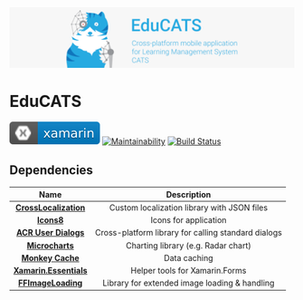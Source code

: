 [![EduCATS](./graphics/banner.png)](https://educats.bntu.by/)

# EduCATS

[![Framework](./graphics/badge-xamarin.svg)](https://github.com/xamarin/Xamarin.Forms)
[![Maintainability](https://api.codeclimate.com/v1/badges/6365134f4e3ce083fe15/maintainability)](https://codeclimate.com/github/IlyaLehchylin/educats-xamarin/maintainability)
[![Build Status](https://app.bitrise.io/app/40deffc8ec9f68cb/status.svg?token=lad_Hoh-bh7sdRhCkidZjQ&branch=develop)](https://app.bitrise.io/app/40deffc8ec9f68cb)

## Dependencies

| Name                                                                      | Description                                         |
| :---:                                                                     | :---:                                               |
| **[CrossLocalization](https://github.com/nyxbull/CrossLocalization)**     | Custom localization library with JSON files         |
| **[Icons8](https://icons8.com/)**                                         | Icons for application                               |
| **[ACR User Dialogs](https://github.com/aritchie/userdialogs)**           | Cross-platform library for calling standard dialogs |
| **[Microcharts](https://github.com/dotnet-ad/Microcharts)**               | Charting library (e.g. Radar chart)                 |
| **[Monkey Cache](https://github.com/jamesmontemagno/monkey-cache)**       | Data caching                                        |
| **[Xamarin.Essentials](https://docs.microsoft.com/xamarin/essentials/)**  | Helper tools for Xamarin.Forms                      |
| **[FFImageLoading](https://github.com/luberda-molinet/FFImageLoading)**   | Library for extended image loading & handling       |
